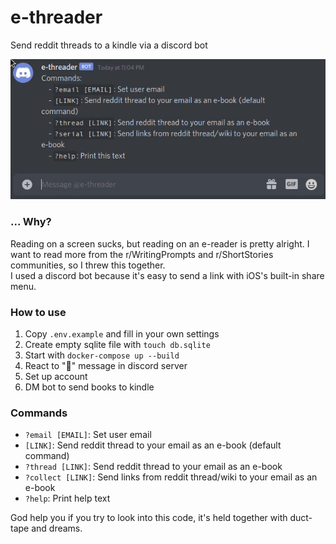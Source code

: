 # e-threader

Send reddit threads to a kindle via a discord bot

![preview](preview.gif)

### ... Why?

Reading on a screen sucks, but reading on an e-reader is pretty alright. I want to read more from the r/WritingPrompts and r/ShortStories communities, so I threw this together.  
I used a discord bot because it's easy to send a link with iOS's built-in share menu.

### How to use

1. Copy `.env.example` and fill in your own settings
2. Create empty sqlite file with `touch db.sqlite`
3. Start with `docker-compose up --build`
4. React to "🙋" message in discord server
5. Set up account
6. DM bot to send books to kindle

### Commands

- `?email [EMAIL]`: Set user email
- `[LINK]`: Send reddit thread to your email as an e-book (default command)
- `?thread [LINK]`: Send reddit thread to your email as an e-book
- `?collect [LINK]`: Send links from reddit thread/wiki to your email as an e-book
- `?help`: Print help text

God help you if you try to look into this code, it's held together with duct-tape and dreams. 
